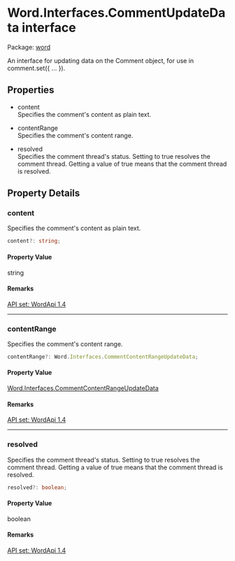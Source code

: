 # Word.Interfaces.CommentUpdateData interface

Package: [word](https://learn.microsoft.com/en-us/javascript/api/word)

An interface for updating data on the Comment object, for use in comment.set({ ... }).

## Properties

- content  
  Specifies the comment's content as plain text.

- contentRange  
  Specifies the comment's content range.

- resolved  
  Specifies the comment thread's status. Setting to true resolves the comment thread. Getting a value of true means that the comment thread is resolved.

## Property Details

### content

Specifies the comment's content as plain text.

```typescript
content?: string;
```

#### Property Value
string

#### Remarks
[ API set: WordApi 1.4 ](https://learn.microsoft.com/en-us/javascript/api/requirement-sets/word/word-api-requirement-sets)

---

### contentRange

Specifies the comment's content range.

```typescript
contentRange?: Word.Interfaces.CommentContentRangeUpdateData;
```

#### Property Value
[Word.Interfaces.CommentContentRangeUpdateData](https://learn.microsoft.com/en-us/javascript/api/word/word.interfaces.commentcontentrangeupdatedata)

#### Remarks
[ API set: WordApi 1.4 ](https://learn.microsoft.com/en-us/javascript/api/requirement-sets/word/word-api-requirement-sets)

---

### resolved

Specifies the comment thread's status. Setting to true resolves the comment thread. Getting a value of true means that the comment thread is resolved.

```typescript
resolved?: boolean;
```

#### Property Value
boolean

#### Remarks
[ API set: WordApi 1.4 ](https://learn.microsoft.com/en-us/javascript/api/requirement-sets/word/word-api-requirement-sets)